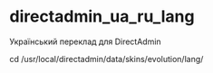 # directadmin_ua_ru_lang
Український переклад для DirectAdmin

cd /usr/local/directadmin/data/skins/evolution/lang/
